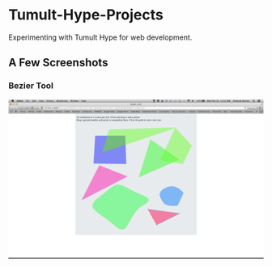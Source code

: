 # Tumult-Hype-Projects
Experimenting with Tumult Hype for web development.

## A Few Screenshots

### Bezier Tool
![](https://github.com/TutorialDoctor/Tumult-Hype-Projects/raw/master/Projects/paperJS/bezier_tool/screen.png)
